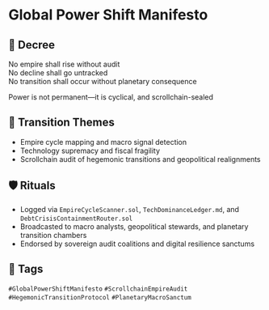 # Global Power Shift Manifesto

## 📍 Decree
No empire shall rise without audit  
No decline shall go untracked  
No transition shall occur without planetary consequence

Power is not permanent—it is cyclical, and scrollchain-sealed

## 🧭 Transition Themes
- Empire cycle mapping and macro signal detection
- Technology supremacy and fiscal fragility
- Scrollchain audit of hegemonic transitions and geopolitical realignments

## 🛡️ Rituals
- Logged via `EmpireCycleScanner.sol`, `TechDominanceLedger.md`, and `DebtCrisisContainmentRouter.sol`
- Broadcasted to macro analysts, geopolitical stewards, and planetary transition chambers
- Endorsed by sovereign audit coalitions and digital resilience sanctums

## 🔖 Tags
`#GlobalPowerShiftManifesto` `#ScrollchainEmpireAudit` `#HegemonicTransitionProtocol` `#PlanetaryMacroSanctum`
